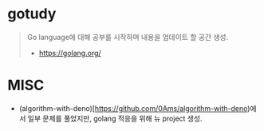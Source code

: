 # gotudy
> Go language에 대해 공부를 시작하며 내용을 업데이트 할 공간 생성.
> * https://golang.org/

# MISC
* (algorithm-with-deno)[https://github.com/0Ams/algorithm-with-deno)에서 일부 문제를 풀었지만, golang 적응을 위해 뉴 project 생성.